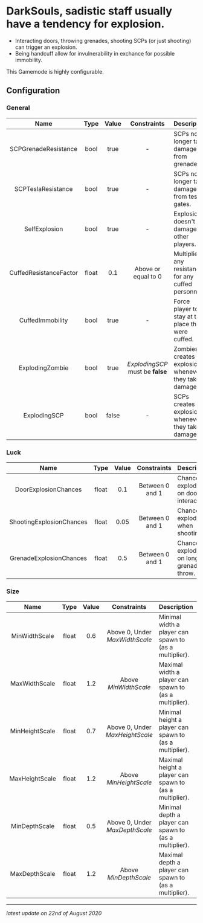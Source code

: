 # DarkSouls, sadistic staff usually have a tendency for explosion.

* Interacting doors, throwing grenades, shooting SCPs (or just shooting) can trigger an explosion.
* Being handcuff allow for invulnerability in exchance for possible immobility.

This Gamemode is highly configurable.

## Configuration

### General

Name | Type | Value | Constraints | Description
:---: | :---: | :---: | :---: | :------
SCPGrenadeResistance | bool | true | - | SCPs no longer take damage from grenade.
SCPTeslaResistance | bool | true | - | SCPs no longer take damage from tesla gates.
SelfExplosion | bool | true | - | Explosion doesn't damage other players.
CuffedResistanceFactor | float | 0.1 | Above or equal to 0 | Multiplier of any resistance for any cuffed personnel.
CuffedImmobility | bool | true | - | Force player to stay at the place they were cuffed.
ExplodingZombie | bool | true | *ExplodingSCP* must be **false** | Zombies creates an explosion whenever they take damage.
ExplodingSCP | bool | false | - | SCPs creates an explosion whenever they take damage.

### Luck

Name | Type | Value | Constraints | Description
:---: | :---: | :---: | :---: | :------
DoorExplosionChances | float | 0.1 | Between 0 and 1 | Chances of exploding on door interaction.
ShootingExplosionChances | float | 0.05 | Between 0 and 1 | Chances of exploding when shooting.
GrenadeExplosionChances | float | 0.5 | Between 0 and 1 | Chances of exploding on long grenade throw.

### Size

Name | Type | Value | Constraints | Description
:---: | :---: | :---: | :---: | :------
MinWidthScale | float | 0.6 | Above 0, Under *MaxWidthScale* | Minimal width a player can spawn to (as a multiplier).
MaxWidthScale | float | 1.2 | Above *MinWidthScale* | Maximal width a player can spawn to (as a multiplier).
MinHeightScale | float | 0.7 | Above 0, Under *MaxHeightScale* | Minimal height a player can spawn to (as a multiplier).
MaxHeightScale | float | 1.2 | Above *MinHeightScale* | Maximal height a player can spawn to (as a multiplier).
MinDepthScale | float | 0.5 | Above 0, Under *MaxDepthScale* | Minimal depth a player can spawn to (as a multiplier).
MaxDepthScale | float | 1.2 | Above *MinDepthScale* | Maximal depth a player can spawn to (as a multiplier).

---

*latest update on 22nd of August 2020*
